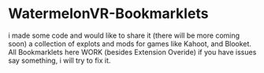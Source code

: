 # WatermelonVR-Bookmarklets
i made some code and would like to share it (there will be more coming soon)
a collection of explots and mods for games like Kahoot, and Blooket. All Bookmarklets here WORK (besides Extension Overide) if you have issues say something, i will try to fix it.
